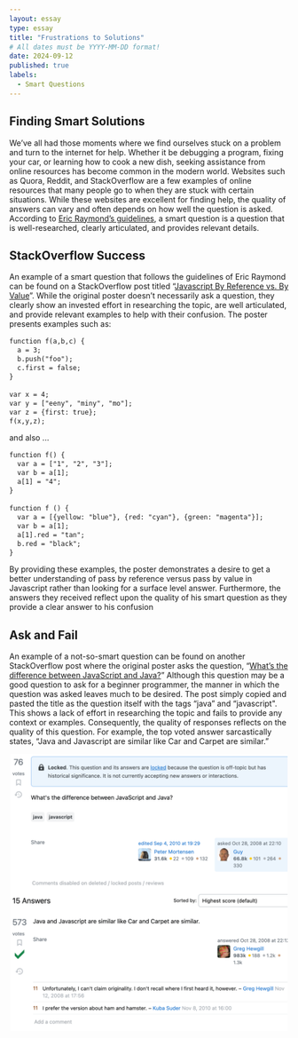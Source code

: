 ```yaml
---
layout: essay
type: essay
title: "Frustrations to Solutions"
# All dates must be YYYY-MM-DD format!
date: 2024-09-12
published: true
labels:
  - Smart Questions
---
```


## Finding Smart Solutions

We’ve all had those moments where we find ourselves stuck on a problem and turn to the internet for help. Whether it be debugging a program, fixing your car, or learning how to cook a new dish, seeking assistance from online resources has become common in the modern world. Websites such as Quora, Reddit, and StackOverflow are a few examples of online resources that many people go to when they are stuck with certain situations. While these websites are excellent for finding help, the quality of answers can vary and often depends on how well the question is asked. According to [Eric Raymond’s guidelines](http://www.catb.org/esr/faqs/smart-questions.html#stackoverflow), a smart question is a question that is well-researched, clearly articulated, and provides relevant details.

## StackOverflow Success

An example of a smart question that follows the guidelines of Eric Raymond can be found on a StackOverflow post titled “[Javascript By Reference vs. By Value](https://stackoverflow.com/questions/6605640/javascript-by-reference-vs-by-value)”. While the original poster doesn’t necessarily ask a question, they clearly show an invested effort in researching the topic, are well articulated, and provide relevant examples to help with their confusion. The poster presents examples such as:

```
function f(a,b,c) {
  a = 3;
  b.push("foo");
  c.first = false;
}

var x = 4;
var y = ["eeny", "miny", "mo"];
var z = {first: true};
f(x,y,z);
```

and also ...

```
function f() {
  var a = ["1", "2", "3"];
  var b = a[1];
  a[1] = "4";
}

function f () {
  var a = [{yellow: "blue"}, {red: "cyan"}, {green: "magenta"}];
  var b = a[1];
  a[1].red = "tan";
  b.red = "black";
}
```

By providing these examples, the poster demonstrates a desire to get a better understanding of pass by reference versus pass by value in Javascript rather than looking for a surface level answer. Furthermore, the answers they received reflect upon the quality of his smart question as they provide a clear answer to his confusion

## Ask and Fail

An example of a not-so-smart question can be found on another StackOverflow post where the original poster asks the question, “[What’s the difference between JavaScript and Java?](https://stackoverflow.com/questions/245062/whats-the-difference-between-javascript-and-java)” Although this question may be a good question to ask for a beginner programmer, the manner in which the question was asked leaves much to be desired. The post simply copied and pasted the title as the question itself with the tags “java” and “javascript". This shows a lack of effort in researching the topic and fails to provide any context or examples. Consequently, the quality of responses reflects on the quality of this question. For example, the top voted answer sarcastically states, “Java and Javascript are similar like Car and Carpet are similar.”

<p align="center">
  <img src="../img/smart-questions/not-so-smart-question.png" width="500px">
</p>
